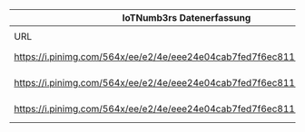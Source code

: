 |IoTNumb3rs Datenerfassung|||||||||||
| ---- | ---- | ---- | ---- | ---- | ---- | ---- | ---- | ---- | ---- | ---- |
||||||||||||
|URL|home_url|filename|device_class|device_count|market_class|market_volume|prognosis_year|publication_year|authorship_class|Dropbox folder|
|https://i.pinimg.com/564x/ee/e2/4e/eee24e04cab7fed7f6ec8118bf505adc.jpg|https://www.webpronews.com/2020-will-30-billion-connected-things/|file11_eee24e04cab7fed7f6ec8118bf505adc.jpg|Vechicle|2.5E+11|||2020|2016|company|JinlinHolic/20190109-2100|
|https://i.pinimg.com/564x/ee/e2/4e/eee24e04cab7fed7f6ec8118bf505adc.jpg|https://www.webpronews.com/2020-will-30-billion-connected-things/|file11_eee24e04cab7fed7f6ec8118bf505adc.jpg|Generic IoT|30000000000|||2020|2016|company|JinlinHolic/20190109-2100|
|https://i.pinimg.com/564x/ee/e2/4e/eee24e04cab7fed7f6ec8118bf505adc.jpg|https://www.webpronews.com/2020-will-30-billion-connected-things/|file11_eee24e04cab7fed7f6ec8118bf505adc.jpg|||value|1.7E+12|2020|2016|company|JinlinHolic/20190109-2100|
